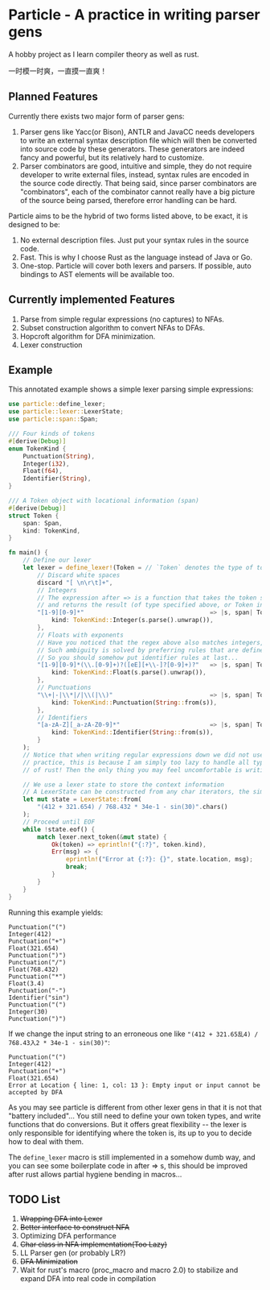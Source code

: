 # Particle - A practice in writing parser gens

A hobby project as I learn compiler theory as well as rust.

一时模一时爽，一直摸一直爽！

## Planned Features

Currently there exists two major form of parser gens:

1. Parser gens like Yacc(or Bison), ANTLR and JavaCC needs developers to write an external syntax description file which will then be converted into source code by these generators. These generators are indeed fancy and powerful, but its relatively hard to customize.
2. Parser combinators are good, intuitive and simple, they do not require developer to write external files, instead, syntax rules are encoded in the source code directly. That being said, since parser combinators are "combinators", each of the combinator cannot really have a big picture of the source being parsed, therefore error handling can be hard.

Particle aims to be the hybrid of two forms listed above, to be exact, it is designed to be:

1. No external description files. Just put your syntax rules in the source code.
2. Fast. This is why I choose Rust as the language instead of Java or Go.
3. One-stop. Particle will cover both lexers and parsers. If possible, auto bindings to AST elements will be available too.
   
## Currently implemented Features

1. Parse from simple regular expressions (no captures) to NFAs.
2. Subset construction algorithm to convert NFAs to DFAs.
3. Hopcroft algorithm for DFA minimization.
4. Lexer construction 

## Example

This annotated example shows a simple lexer parsing simple expressions:

```rust
use particle::define_lexer;
use particle::lexer::LexerState;
use particle::span::Span;

/// Four kinds of tokens
#[derive(Debug)]
enum TokenKind {
    Punctuation(String),
    Integer(i32),
    Float(f64),
    Identifier(String),
}

/// A Token object with locational information (span)
#[derive(Debug)]
struct Token {
    span: Span,
    kind: TokenKind,
}

fn main() {
    // Define our lexer
    let lexer = define_lexer!(Token = // `Token` denotes the type of token this lexer is going to return
        // Discard white spaces
        discard "[ \n\r\t]+", 
        // Integers
        // The expression after => is a function that takes the token string as well as the span 
        // and returns the result (of type specified above, or Token in this case).
        "[1-9][0-9]*"                                   => |s, span| Token { span, 
            kind: TokenKind::Integer(s.parse().unwrap()),
        },
        // Floats with exponents
        // Have you noticed that the regex above also matches integers, which may lead to ambiguity?
        // Such ambiguity is solved by preferring rules that are defined first
        // So you should somehow put identifier rules at last...
        "[1-9][0-9]*(\\.[0-9]+)?([eE][+\\-]?[0-9]+)?"   => |s, span| Token { span, 
            kind: TokenKind::Float(s.parse().unwrap()),
        },
        // Punctuations
        "\\+|-|\\*|/|\\(|\\)"                           => |s, span| Token { span,
            kind: TokenKind::Punctuation(String::from(s)),
        },
        // Identifiers
        "[a-zA-Z][_a-zA-Z0-9]*"                         => |s, span| Token { span,
            kind: TokenKind::Identifier(String::from(s)),
        }
    );
    // Notice that when writing regular expressions down we did not use raw string literals, which is a common
    // practice, this is because I am simply too lazy to handle all types of escape characters -- just use that 
    // of rust! Then the only thing you may feel uncomfortable is writing \\s!

    // We use a lexer state to store the context information
    // A LexerState can be constructed from any char iterators, the simplest being calling .chars() of a string
    let mut state = LexerState::from(
        "(412 + 321.654) / 768.432 * 34e-1 - sin(30)".chars()
    );
    // Proceed until EOF
    while !state.eof() {
        match lexer.next_token(&mut state) {
            Ok(token) => eprintln!("{:?}", token.kind),
            Err(msg) => {
                eprintln!("Error at {:?}: {}", state.location, msg);
                break;
            }
        }
    }
}
```

Running this example yields:
```
Punctuation("(")
Integer(412)
Punctuation("+")
Float(321.654)
Punctuation(")")
Punctuation("/")
Float(768.432)
Punctuation("*")
Float(3.4)
Punctuation("-")
Identifier("sin")
Punctuation("(")
Integer(30)
Punctuation(")")
```

If we change the input string to an erroneous one like `"(412 + 321.65乱4) / 768.43入2 * 34e-1 - sin(30)"`:
```
Punctuation("(")
Integer(412)
Punctuation("+")
Float(321.654)
Error at Location { line: 1, col: 13 }: Empty input or input cannot be accepted by DFA
```

As you may see particle is different from other lexer gens in that it is not that "battery included"...
You still need to define your own token types, and write functions that do conversions.
But it offers great flexibility -- the lexer is only responsible for identifying where the token is,
its up to you to decide how to deal with them.

The `define_lexer` macro is still implemented in a somehow dumb way, and you can see some boilerplate code
in after => s, this should be improved after rust allows partial hygiene bending in macros... 

## TODO List
1. ~~Wrapping DFA into Lexer~~
2. ~~Better interface to construct NFA~~
3. Optimizing DFA performance
4. ~~Char class in NFA implementation(Too Lazy)~~
5. LL Parser gen (or probably LR?)
6. ~~DFA Minimization~~
7. Wait for rust's macro (proc_macro and macro 2.0) to stabilize and expand DFA into real code in compilation